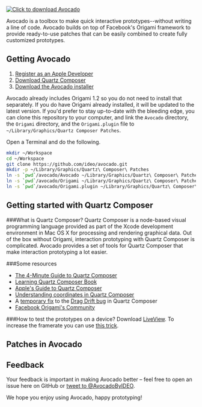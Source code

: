[![](https://github.com/ideo/avocado/raw/master/Other/logo.png "Click to download Avocado")](https://github.com/ideo/avocado/raw/master/Other/Avocado%20BETA.mpkg.zip)

Avocado is a toolbox to make quick interactive prototypes--without writing a line of code.
Avocado builds on top of Facebook's Origami framework to provide ready-to-use patches that can be easily combined to create fully customized prototypes.

Getting Avocado
---------------

1. [Register as an Apple Developer](https://developer.apple.com/register/index.action)
2. [Download Quartz Composer](http://origami.facebook.com/quartzcomposer/)
3. [Download the Avocado installer](https://github.com/ideo/avocado/raw/master/Other/Avocado%20BETA.mpkg.zip)

Avocado already includes Origami 1.2 so you do not need to install that separately. If you do have Origami already installed, it will be updated to the latest version.
If you'd prefer to stay up-to-date with the bleeding edge, you can clone this repository to your computer, and link the `Avocado` directory, the `Origami` directory, and the `Origami.plugin` file to `~/Library/Graphics/Quartz Composer Patches`.

Open a Terminal and do the following.

```sh
mkdir ~/Workspace
cd ~/Workspace
git clone https://github.com/ideo/avocado.git
mkdir -p ~/Library/Graphics/Quartz\ Composer\ Patches
ln -s `pwd`/avocado/Avocado ~/Library/Graphics/Quartz\ Composer\ Patches
ln -s `pwd`/avocado/Origami ~/Library/Graphics/Quartz\ Composer\ Patches
ln -s `pwd`/avocado/Origami.plugin ~/Library/Graphics/Quartz\ Composer\ Patches
```

Getting started with Quartz Composer
------------------------------------

###What is Quartz Composer?
Quartz Composer is a node-based visual programming language provided as part of the Xcode development environment in Mac OS X for processing and rendering graphical data.
Out of the box without Origami, interaction prototyping with Quartz Composer is complicated. Avocado provides a set of tools for Quartz Composer that make interaction prototyping a lot easier.

###Some resources
- [The 4-Minute Guide to Quartz Composer](https://vimeo.com/88468610)
- [Learning Quartz Composer Book](http://www.amazon.com/Learning-Quartz-Composer-Hands-Creating/dp/0321636945)
- [Apple's Guide to Quartz Composer](https://developer.apple.com/library/mac/documentation/graphicsimaging/conceptual/QuartzComposerUserGuide/qc_intro/qc_intro.html#//apple_ref/doc/uid/TP40005381)
- [Understanding coordinates in Quartz Composer](http://macoscope.com/blog/quartz-composer-origami-mouse-headaches/)
- A [temporary fix](http://macoscope.com/blog/science-behind-snapping-scroll-part-i-dragging/) to the [Drag Drift bug](https://github.com/facebook/origami/issues/22) in Quartz Composer
- [Facebook Origami's Community](https://www.facebook.com/groups/origami.community/)

###How to test the prototypes on a device?
Download [LiveView](http://www.zambetti.com/projects/liveview/). To increase the framerate you can use [this trick](http://bomberstudios.com/post/54587126654/using-sketch-mirror-liveview-silkscreen-skala).


Patches in Avocado
------------------





Feedback
--------
Your feedback is important in making Avocado better – feel free to open an issue here on GitHub or [tweet to @AvocadoByIDEO](https://twitter.com/AvocadoByIDEO).

We hope you enjoy using Avocado, happy prototyping!
